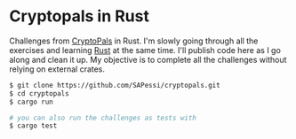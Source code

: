 # Cryptopals in Rust

Challenges from [CryptoPals](https://cryptopals.com) in Rust. I'm slowly going through all the exercises and learning [Rust](https://www.rust-lang.org/) at the same time. I'll publish code here as I go along and clean it up. My objective is to complete all the challenges without relying on external crates.

```bash
$ git clone https://github.com/SAPessi/cryptopals.git
$ cd cryptopals
$ cargo run

# you can also run the challenges as tests with
$ cargo test
```